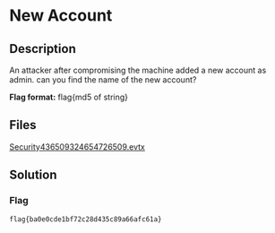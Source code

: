 # New Account

## Description

An attacker after compromising the machine added a new account as admin. can you find the name of the new account?

**Flag format:** flag{md5 of string}

## Files

[Security436509324654726509.evtx](./Security436509324654726509.evtx)

## Solution

### Flag

```text
flag{ba0e0cde1bf72c28d435c89a66afc61a}
```
